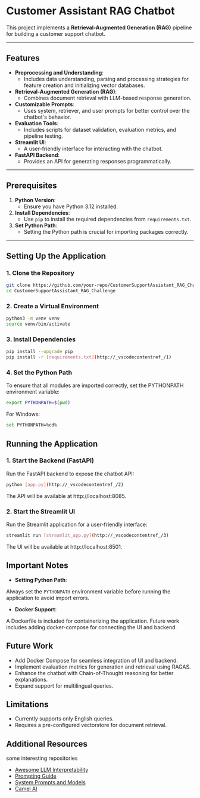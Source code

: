 # Customer Assistant RAG Chatbot

This project implements a **Retrieval-Augmented Generation (RAG)** pipeline for building a customer support chatbot.

---

## Features

- **Preprocessing and Understanding**:
  - Includes data understanding, parsing and processing strategies for feature
  creation and initializing vector databases.
- **Retrieval-Augmented Generation (RAG)**:
  - Combines document retrieval with LLM-based response generation.
- **Customizable Prompts**:
  - Uses system, retriever, and user prompts for better control over the chatbot's behavior.
- **Evaluation Tools**:
  - Includes scripts for dataset validation, evaluation metrics, and pipeline testing.
- **Streamlit UI**:
  - A user-friendly interface for interacting with the chatbot.
- **FastAPI Backend**:
  - Provides an API for generating responses programmatically.

---

## Prerequisites

1. **Python Version**:
   - Ensure you have Python 3.12 installed.
2. **Install Dependencies**:
   - Use `pip` to install the required dependencies from `requirements.txt`.
3. **Set Python Path**:
   - Setting the Python path is crucial for importing packages correctly.

---

## Setting Up the Application

### 1. Clone the Repository

```bash
git clone https://github.com/your-repo/CustomerSupportAssistant_RAG_Challenge.git
cd CustomerSupportAssistant_RAG_Challenge
```

### 2. Create a Virtual Environment

```bash
python3 -m venv venv
source venv/bin/activate 
```

### 3. Install Dependencies

```bash
pip install --upgrade pip
pip install -r [requirements.txt](http://_vscodecontentref_/1)
```

### 4. Set the Python Path

To ensure that all modules are imported correctly, set the PYTHONPATH environment variable:

```bash
export PYTHONPATH=$(pwd)
```

For Windows:

```bash
set PYTHONPATH=%cd%
```

## Running the Application

### 1. Start the Backend (FastAPI)

Run the FastAPI backend to expose the chatbot API:

```bash
python [app.py](http://_vscodecontentref_/2)
```

The API will be available at http://localhost:8085.

### 2. Start the Streamlit UI

Run the Streamlit application for a user-friendly interface:

```bash
streamlit run [streamlit_app.py](http://_vscodecontentref_/3)
```

The UI will be available at http://localhost:8501.

## Important Notes

- **Setting Python Path**:

 Always set the `PYTHONPATH` environment variable before running the application to avoid import errors.

- **Docker Support**:

A Dockerfile is included for containerizing the application. Future work includes adding docker-compose for connecting the UI and backend.

## Future Work

- Add Docker Compose for seamless integration of UI and backend.
- Implement evaluation metrics for generation and retrieval using RAGAS.
- Enhance the chatbot with Chain-of-Thought reasoning for better explanations.
- Expand support for multilingual queries.

## Limitations

- Currently supports only English queries.
- Requires a pre-configured vectorstore for document retrieval.

## Additional Resources

some interesting repositories

- [Awesome LLM Interpretability](https://github.com/JShollaj/awesome-llm-interpretability)
- [Prompting Guide](https://www.promptingguide.ai/research/llm-reasoning)
- [System Prompts and Models](https://github.com/x1xhlol/system-prompts-and-models-of-ai-tools)
- [Camel AI](https://github.com/camel-ai/camel/)
